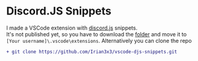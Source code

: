 # Discord.JS Snippets
I made a VSCode extension with [discord.js](//discord.js.org) snippets.  
It's not published yet, so you have to download the [folder](discord-js-snippets) and move it to `[Your username]\.vscode\extensions`. 
Alternatively you can clone the repo
```diff
+ git clone https://github.com/Irian3x3/vscode-djs-snippets.git
```
